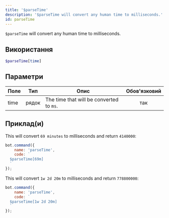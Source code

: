 ```yaml
---
title: '$parseTime'
description: '$parseTime will convert any human time to milliseconds.'
id: parseTime
---
```


`$parseTime` will convert any human time to milliseconds.

## Використання

```php
$parseTime[time]
```

## Параметри

| Поле | Тип   | Опис                                     | Обов'язковий |
| ---- | ----- | ---------------------------------------- |:------------:|
| time | рядок | The time that will be converted to `ms`. |     так      |

## Приклад(и)

This will convert `69 minutes` to milliseconds and return `4140000`:

```javascript
bot.command({
    name: 'parseTime',
    code: `
  $parseTime[69m]
  `
});
```

This will convert `1w 2d 20m` to milliseconds and return `778800000`:

```javascript
bot.command({
    name: 'parseTime',
    code: `
  $parseTime[1w 2d 20m]
  `
});
```
